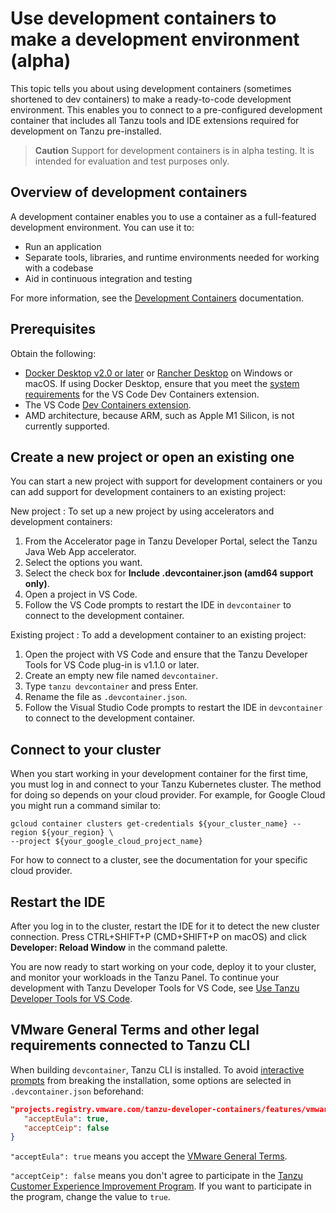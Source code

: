 # Use development containers to make a development environment (alpha)

This topic tells you about using development containers (sometimes shortened to dev containers) to
make a ready-to-code development environment. This enables you to connect to a pre-configured
development container that includes all Tanzu tools and IDE extensions required for development on
Tanzu pre-installed.

> **Caution** Support for development containers is in alpha testing. It is intended for evaluation
> and test purposes only.

## <a id="overview"></a> Overview of development containers

A development container enables you to use a container as a full-featured development environment.
You can use it to:

- Run an application
- Separate tools, libraries, and runtime environments needed for working with a codebase
- Aid in continuous integration and testing

For more information, see the [Development Containers](https://containers.dev/) documentation.

## <a id="prerequisites"></a> Prerequisites

Obtain the following:

- [Docker Desktop v2.0 or later](https://www.docker.com/products/docker-desktop/) or
  [Rancher Desktop](https://rancherdesktop.io/) on Windows or macOS. If using Docker Desktop, ensure
  that you meet the [system requirements](https://code.visualstudio.com/docs/devcontainers/containers#_system-requirements)
  for the VS Code Dev Containers extension.
- The VS Code [Dev Containers extension](https://marketplace.visualstudio.com/items?itemName=ms-vscode-remote.remote-containers).
- AMD architecture, because ARM, such as Apple M1 Silicon, is not currently supported.

## <a id="new-or-old-proj"></a> Create a new project or open an existing one

You can start a new project with support for development containers or you can add support for
development containers to an existing project:

New project
: To set up a new project by using accelerators and development containers:

   1. From the Accelerator page in Tanzu Developer Portal, select the Tanzu Java Web App accelerator.
   1. Select the options you want.
   1. Select the check box for **Include .devcontainer.json (amd64 support only)**.
   1. Open a project in VS Code.
   1. Follow the VS Code prompts to restart the IDE in `devcontainer` to connect to the development
      container.

Existing project
: To add a development container to an existing project:

   1. Open the project with VS Code and ensure that the Tanzu Developer Tools for VS Code plug-in
      is v1.1.0 or later.
   2. Create an empty new file named `devcontainer`.
   3. Type `tanzu devcontainer` and press Enter.
   4. Rename the file as `.devcontainer.json`.
   5. Follow the Visual Studio Code prompts to restart the IDE in `devcontainer` to connect to the
      development container.

## <a id="connect-to-cluster"></a> Connect to your cluster

When you start working in your development container for the first time, you must log in and
connect to your Tanzu Kubernetes cluster. The method for doing so depends on your cloud provider.
For example, for Google Cloud you might run a command similar to:

```console
gcloud container clusters get-credentials ${your_cluster_name} --region ${your_region} \
--project ${your_google_cloud_project_name}
```

For how to connect to a cluster, see the documentation for your specific cloud provider.

## <a id="restart-the-ide"></a> Restart the IDE

After you log in to the cluster, restart the IDE for it to detect the new cluster connection.
Press CTRL+SHIFT+P (CMD+SHIFT+P on macOS) and click **Developer: Reload Window** in the command
palette.

You are now ready to start working on your code, deploy it to your cluster, and monitor your
workloads in the Tanzu Panel. To continue your development with Tanzu Developer Tools for VS Code,
see [Use Tanzu Developer Tools for VS Code](using-the-extension.hbs.md).

## <a id="cli-eula"></a> VMware General Terms and other legal requirements connected to Tanzu CLI

When building `devcontainer`, Tanzu CLI is installed.
To avoid [interactive prompts](https://github.com/vmware-tanzu/tanzu-cli/blob/main/docs/quickstart/install.md#automatic-prompts-and-potential-mitigations)
from breaking the installation, some options are selected in `.devcontainer.json` beforehand:

```json
"projects.registry.vmware.com/tanzu-developer-containers/features/vmware-tanzu-dev-tools": {
   "acceptEula": true,
   "acceptCeip": false
}
```

`"acceptEula": true` means you accept the
[VMware General Terms](https://www.vmware.com/vmware-general-terms.html).

`"acceptCeip": false` means you don't agree to participate in the
[Tanzu Customer Experience Improvement Program](https://www.vmware.com/solutions/trustvmware/ceip.html).
If you want to participate in the program, change the value to `true`.
